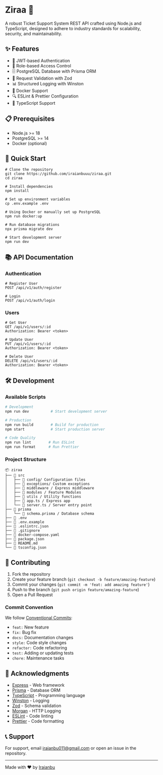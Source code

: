 # Ziraa 🚀

A robust Ticket Support System REST API crafted using Node.js and TypeScript, designed to adhere to industry standards for scalability, security, and maintainability.

## ✨ Features

- 🔐 JWT-based Authentication
- 👥 Role-based Access Control
- 🗄️ PostgreSQL Database with Prisma ORM
- 📝 Request Validation with Zod
- 📊 Structured Logging with Winston
- 🐳 Docker Support
- 🔍 ESLint & Prettier Configuration
- 🧪 TypeScript Support

## 📋 Prerequisites

- Node.js >= 18
- PostgreSQL >= 14
- Docker (optional)

## 🚀 Quick Start
```
# Clone the repository
git clone https://github.com/iraianbuuu/ziraa.git
cd ziraa

# Install dependencies
npm install

# Set up environment variables
cp .env.example .env

# Using Docker or manually set up PostgreSQL
npm run docker:up

# Run database migrations
npx prisma migrate dev

# Start development server
npm run dev
```

## 📚 API Documentation

### Authentication

```http
# Register User
POST /api/v1/auth/register

# Login
POST /api/v1/auth/login
```

### Users

```http
# Get User
GET /api/v1/users/:id
Authorization: Bearer <token>

# Update User
PUT /api/v1/users/:id
Authorization: Bearer <token>

# Delete User
DELETE /api/v1/users/:id
Authorization: Bearer <token>
```

## 🛠️ Development

### Available Scripts

```bash
# Development
npm run dev          # Start development server

# Production 
npm run build        # Build for production
npm start            # Start production server

# Code Quality
npm run lint        # Run ESLint
npm run format      # Run Prettier
```

### Project Structure

```
📦 ziraa
├── 📂 src
│   ├── 📂 config/ Configuration files
│   ├── 📂 exceptions/ Custom exceptions
│   ├── 📂 middleware / Express middleware
│   ├── 📂 modules / Feature Modules
│   ├── 📂 utils / Utility functions
│   ├── 📄 app.ts / Express app
│   └── 📄 server.ts / Server entry point
├── 📂 prisma
│   └── 📄 schema.prisma / Database schema
├── 📄 .env
├── 📄 .env.example
├── 📄 .eslintrc.json
├── 📄 .gitignore
├── 📄 docker-compose.yaml
├── 📄 package.json
├── 📄 README.md
└── 📄 tsconfig.json
```

## 🤝 Contributing

1. Fork the repository
2. Create your feature branch (`git checkout -b feature/amazing-feature`)
3. Commit your changes (`git commit -m 'feat: add amazing feature'`)
4. Push to the branch (`git push origin feature/amazing-feature`)
5. Open a Pull Request

### Commit Convention

We follow [Conventional Commits](https://www.conventionalcommits.org/):

- `feat:` New feature
- `fix:` Bug fix
- `docs:` Documentation changes
- `style:` Code style changes
- `refactor:` Code refactoring
- `test:` Adding or updating tests
- `chore:` Maintenance tasks


## 🙏 Acknowledgments

- [Express](https://expressjs.com/) - Web framework
- [Prisma](https://www.prisma.io/) - Database ORM
- [TypeScript](https://www.typescriptlang.org/) - Programming language
- [Winston](https://github.com/winstonjs/winston) - Logging
- [Zod](https://github.com/colinhacks/zod) - Schema validation
- [Morgan](https://github.com/expressjs/morgan) - HTTP Logging
- [ESLint](https://eslint.org/) - Code linting
- [Prettier](https://prettier.io/) - Code formatting

## 📞 Support

For support, email [iraianbu011@gmail.com](mailto:your-email@example.com) or open an issue in the repository.

---

Made with ❤️ by [Iraianbu](https://github.com/iraianbuuu)

